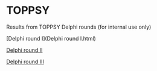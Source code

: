 # TOPPSY

Results from TOPPSY Delphi rounds (for internal use only)

[Delphi round I](Delphi round I.html)

[Delphi round II]()

[Delphi round III]()
